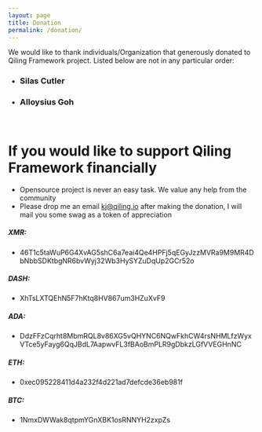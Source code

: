 ```yaml
---
layout: page
title: Donation
permalink: /donation/
---
```

We would like to thank individuals/Organization that generously donated to Qiling Framework project. Listed below are not in any particular order:

- <h3>Silas Cutler</h3>
- <h3>Alloysius Goh</h3>



<br>
<h1>If you would like to support Qiling Framework financially</h1>

- Opensource project is never an easy task. We value any help from the community
- Please drop me an email kj@qiling.io after making the donation, I will mail you some swag as a token of appreciation

##### XMR: 
- 46T1c5taWuP6G4XvAG5shC6a7eai4Qe4HPFj5qEGyJzzMVRa9M9MR4DbNbbSDKtbgNR6bvWyj32Wb3HySYZuDqUp2GCr52o

##### DASH: 
- XhTsLXTQEhN5F7hKtq8HV867um3HZuXvF9

##### ADA: 
- DdzFFzCqrht8MbmRQL8v86XG5vQHYNC6NQwFkhCW4rsNHMLfzWyxVTce5yFayg6QqJBdL7AapwvFL3fBAoBmPLR9gDbkzLGfVVEGHnNC

##### ETH: 
- 0xec095228411d4a232f4d221ad7defcde36eb981f

##### BTC: 
- 1NmxDWWak8qtpmYGnXBK1osRNNYH2zxpZs
